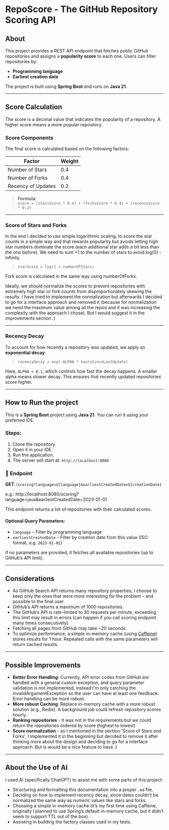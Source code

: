 # RepoScore - The GitHub Repository Scoring API

## About

This project provides a REST API endpoint that fetches public GitHub repositories and assigns a **popularity score** to each one. Users can filter repositories by:

- **Programming language**
- **Earliest creation date**

The project is built using **Spring Boot** and runs on **Java 21**.

---

## Score Calculation

The score is a decimal value that indicates the popularity of a repository. A higher score means a more popular repository.

### Score Components

The final score is calculated based on the following factors:

| Factor             | Weight |
|--------------------|--------|
| Number of Stars    | 0.4    |
| Number of Forks   | 0.4    |
| Recency of Updates | 0.2    |

> **Formula**:  
> `score = (starsScore * 0.4) + (forksScore * 0.4) + (recencyScore * 0.2)`

---

### Score of Stars and Forks

In the end I decided to use simple logarithmic scaling, to score the star counts in a simple way and that rewards popularity but avoids letting high star numbers dominate the score (each additional star adds a bit less than the one before).
We need to sum +1 to the number of stars to avoid log(0) - infinity.

> `starScore = log(1 + numberOfStars) `

Fork score is calculated in the same way using numberOfForks.

Ideally, we should normalize the scores to prevent repositories with extremely high star or fork counts from disproportionately skewing the results. 
I have tried to implement the normalization but afterwards I decided to go for a interface approach and removed it (because for normalization we need the maximum value among all the repos and it was increasing the complexity with the approach I chose). 
But I would suggest it in the improvements section :) 

---

### Recency Decay

To account for how recently a repository was updated, we apply an **exponential decay**:

> `recencyDecay = exp(-ALPHA * hoursSinceLastUpdate)`


Here, `ALPHA = 0.1`, which controls how fast the decay happens. A smaller alpha means slower decay. 
This ensures that recently updated repositories score higher.

---

## How to Run the project

This is a **Spring Boot** project using **Java 21**. You can run it using your preferred IDE.

### Steps:

1. Clone the repository.
2. Open it in your IDE.
3. Run the application.
4. The server will start at: `http://localhost:8080`

### 🔗 Endpoint

**GET** `/scoring?language=${language}&earliestCreatedDate=${creationDate}`

e.g.: http://localhost:8080/scoring?language=java&earliestCreatedDate=2023-01-01

This endpoint returns a list of repositories with their calculated scores.

#### Optional Query Parameters:

- `language` – Filter by programming language
- `earliestCreatedDate` – Filter by creation date from this value (ISO format, e.g. `2023-01-01`)

If no parameters are provided, it fetches all available repositories (up to GitHub’s API limit).

---

##  Considerations

- As GitHub Search API returns many repository properties, I choose to keep only the ones that were more interesting for the problem - and possible to the final user.
- GitHub’s API returns a maximum of 1000 repositories.
- The GitHub’s API is rate-limited to 30 requests per minute, exceeding this limit may result in errors (can happen if you call scoring endpoint many times consecutively).
- Fetching all pages from GitHub may take ~20 seconds.
- To optimize performance, a simple in-memory cache (using [Caffeine](https://github.com/ben-manes/caffeine)) stores results for 1 hour. Repeated calls with the same parameters will return cached results.

---

## Possible Improvements

- **Better Error Handling**: Currently, API error codes from GitHub are handled with a general custom exception, and query parameter validation is not implemented, 
instead I'm only catching the InvalidArgumentException so the user can have at least one feedback. Error handling can be more robust.
- **More robust Caching**: Replace in-memory cache with a more robust solution (e.g., Redis). A background job could refresh repository scores hourly.
- **Ranking repositories** - it was not in the requirements but we could return the repositories ordered by score (highest to lowest)
- **Score normalization** - as I mentioned in the section 'Score of Stars and Forks', I implemented it in the beginning but decided to remove it after thinking more about the design and deciding to go for a interface approach. But is would be a nice feature to have :)
---

## About the Use of AI

I used AI (specifically ChatGPT) to assist me with some parts of this project:

- Structuring and formatting this documentation into a proper `.md` file.
- Deciding on how to implement recency decay, since dates couldn’t be normalized the same way as numeric values like stars and forks.
- Choosing a simple in-memory cache (it’s my first time using Caffeine, originally I planned to use Spring’s default in-memory cache, but it didn’t seem to support TTL out of the box).
- Assisting in building the factory classes used in my tests.